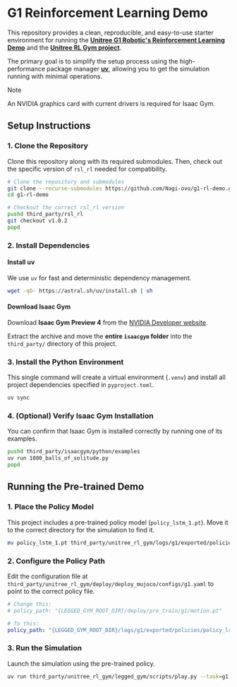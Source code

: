 # G1 Reinforcement Learning Demo

This repository provides a clean, reproducible, and easy-to-use starter environment for running the **[Unitree G1 Robotic's Reinforcement Learning Demo](https://support.unitree.com/home/en/G1_developer/rl_control_routine)** and the **[Unitree RL Gym project](https://github.com/unitreerobotics/unitree_rl_gym#)**.

The primary goal is to simplify the setup process using the high-performance package manager **[uv](https://docs.astral.sh/uv/)**, allowing you to get the simulation running with minimal operations.

> [!NOTE]
> An NVIDIA graphics card with current drivers is required for Isaac Gym.

## Setup Instructions

### 1. Clone the Repository

Clone this repository along with its required submodules. Then, check out the specific version of `rsl_rl` needed for compatibility.

```bash
# Clone the repository and submodules
git clone --recurse-submodules https://github.com/Nagi-ovo/g1-rl-demo.git
cd g1-rl-demo

# Checkout the correct rsl_rl version
pushd third_party/rsl_rl
git checkout v1.0.2
popd
```

### 2. Install Dependencies

#### Install uv
We use `uv` for fast and deterministic dependency management.

```bash
wget -qO- https://astral.sh/uv/install.sh | sh
```

#### Download Isaac Gym
Download **Isaac Gym Preview 4** from the [NVIDIA Developer website](https://developer.nvidia.com/isaac-gym/download).

Extract the archive and move the **entire `isaacgym` folder** into the `third_party/` directory of this project.

### 3. Install the Python Environment

This single command will create a virtual environment (`.venv`) and install all project dependencies specified in `pyproject.toml`.

```bash
uv sync
```

### 4. (Optional) Verify Isaac Gym Installation

You can confirm that Isaac Gym is installed correctly by running one of its examples.

```bash
pushd third_party/isaacgym/python/examples
uv run 1080_balls_of_solitude.py
popd
```

## Running the Pre-trained Demo

### 1. Place the Policy Model

This project includes a pre-trained policy model (`policy_lstm_1.pt`). Move it to the correct directory for the simulation to find it.

```bash
mv policy_lstm_1.pt third_party/unitree_rl_gym/logs/g1/exported/policies/
```

### 2. Configure the Policy Path

Edit the configuration file at `third_party/unitree_rl_gym/deploy/deploy_mujoco/configs/g1.yaml` to point to the correct policy file.

```yaml
# Change this:
# policy_path: "{LEGGED_GYM_ROOT_DIR}/deploy/pre_train/g1/motion.pt"

# To this:
policy_path: "{LEGGED_GYM_ROOT_DIR}/logs/g1/exported/policies/policy_lstm_1.pt"
```

### 3. Run the Simulation

Launch the simulation using the pre-trained policy.

```bash
uv run third_party/unitree_rl_gym/legged_gym/scripts/play.py --task=g1
```